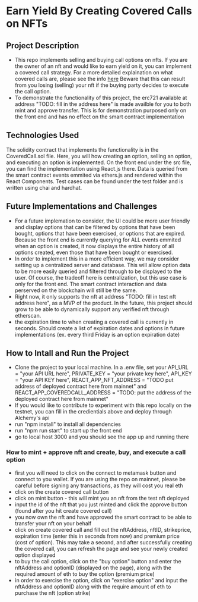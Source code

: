 # Earn Yield By Creating Covered Calls on NFTs

## Project Description
 - This repo implements selling and buying call options on nfts. If you are the owner of an nft and would like to earn yield on it, you can implement a covered call strategy. For a more detailed explaination on what covered calls are, please see the info [here](https://www.investopedia.com/terms/c/coveredcall.asp)
Beware that this can result from you losing (selling) your nft if the buying party decides to execute the call option. 
 - To demonstrate the functionality of this project, the erc721 available at address "TODO: fill in the address here" is made availble for you to both mint and approve transfer. This is for demonstration purposed only on the front end and has no effect on the smart contract implementation

## Technologies Used
The solidity contract that implements the functionality is in the CoveredCall.sol file. Here, you will how creating an option, selling an option, and executing an option is implemented. On the front end under the src file, you can find the implementation using React.js there. Data is queried from the smart contract events emmited via ethers.js and rendered within the React Components. Test cases can be found under the test folder and is written using chai and hardhat.

## Future Implementations and Challenges
 - For a future implemation to consider, the UI could be more user friendly and display options that can be filtered by options that have been bought, options that have been exercised, or options that are expired. Because the front end is currently querying for ALL events emmited when an option is created, it now displays the entire history of all options created, even those that have been bought or exercised.
 - In order to implement this in a more efficient way, we may consider setting up a centralized server and database. This will allow option data to be more easily queried and filtered through to be displayed to the user. Of course, the tradeoff here is centralization, but this use case is only for the front end. The smart contract interaction and data perserved on the blockchain will still be the same.
 - Right now, it only supports the nft at address "TODO: fill in test nft address here", as a MVP of the product. In the future, this project should grow to be able to dynamically support any verified nft through etherscan.
 - the expiration time to when creating a covered call is currently in seconds. Should create a list of expiration dates and options in future implementations (ex. every third Friday is an option expiration date)

 ## How to Intall and Run the Project
 - Clone the project to your local machine. In a .env file, set your API_URL = "your API URL here", PRIVATE_KEY = "your private key here", API_KEY = "your API KEY here", REACT_APP_NFT_ADDRESS = "TODO put address of deployed contract here from mainnet" and REACT_APP_COVEREDCALL_ADDRESS = "TODO: put the address of the deployed contract here from mainnet"
 - If you would like to contribute to experiment with this repo locally on the testnet, you can fill in the credientials above and deploy through Alchemy's api
 - run "npm install" to install all dependencies
 - run "npm run start" to start up the front end
 - go to local host 3000 and you should see the app up and running there

 ### How to mint + approve nft and create, buy, and execute a call option
 - first you will need to click on the connect to metamask button and connect to you wallet. If you are using the repo on mainnet, please be careful before signing any transactions, as they will cost you real eth
 - click on the create covered call button
 - click on mint button - this will mint you an nft from the test nft deployed
 - input the id of the nft that you just minted and click the approve button (found after you hit create covered call)
 - you now own the nft and have approved the smart contract to be able to transfer your nft on your behalf
 - click on create covered call and fill out the nftAddress, nftID, strikeprice, expiration time (enter this in seconds from now) and premium price (cost of option). This may take a second, and after successfully creating the covered call, you can refresh the page and see your newly created option displayed
 - to buy the call option, click on the "buy option" button and enter the nftAddress and optionID (displayed on the page), along with the required amount of eth to buy the option (premium price)
 - in order to exercise the option, click on "exercise option" and input the nftAddress and optionID along with the require amount of eth to purchase the nft (option strike)